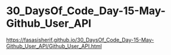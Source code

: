 # 30_DaysOf_Code_Day-15-May-Github_User_API
https://fasasisherif.github.io/30_DaysOf_Code_Day-15-May-Github_User_API/Github_User_API.html
